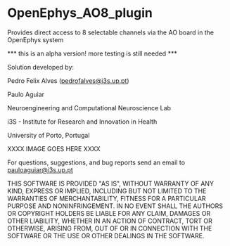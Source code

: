 # OpenEphys_AO8_plugin
Provides direct access to 8 selectable channels via the AO board in the OpenEphys system

*** this is an alpha version! more testing is still needed ***

Solution developed by:

Pedro Felix Alves (pedrofalves@i3s.up.pt)

Paulo Aguiar

Neuroengineering and Computational Neuroscience Lab

i3S - Institute for Research and Innovation in Health

University of Porto, Portugal


XXXX IMAGE GOES HERE XXXX 


For questions, suggestions, and bug reports send an email to pauloaguiar@i3s.up.pt

THIS SOFTWARE IS PROVIDED "AS IS", WITHOUT WARRANTY OF ANY KIND, EXPRESS OR IMPLIED, INCLUDING BUT NOT LIMITED TO THE WARRANTIES OF MERCHANTABILITY, FITNESS FOR A PARTICULAR PURPOSE AND NONINFRINGEMENT. IN NO EVENT SHALL THE AUTHORS OR COPYRIGHT HOLDERS BE LIABLE FOR ANY CLAIM, DAMAGES OR OTHER LIABILITY, WHETHER IN AN ACTION OF CONTRACT, TORT OR OTHERWISE, ARISING FROM, OUT OF OR IN CONNECTION WITH THE SOFTWARE OR THE USE OR OTHER DEALINGS IN THE SOFTWARE.
